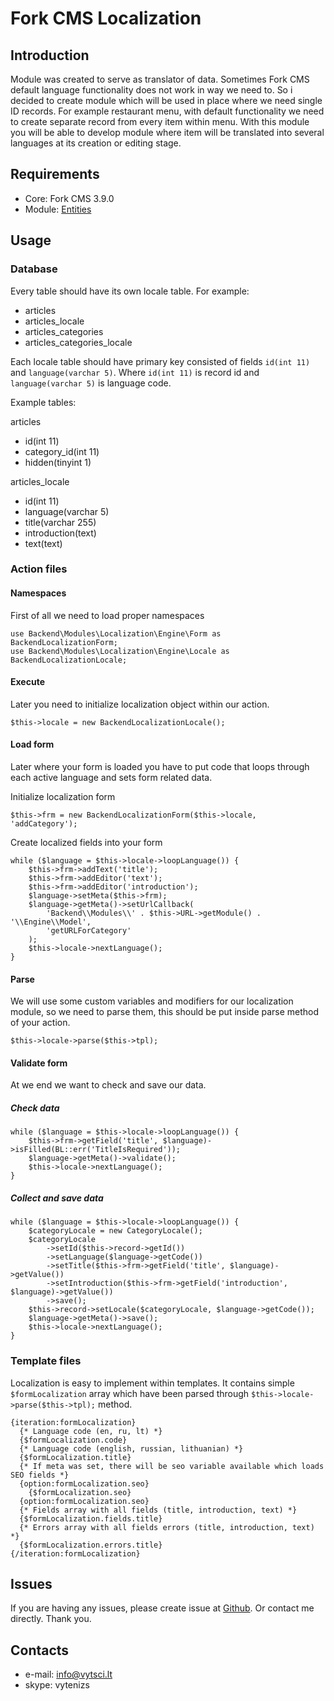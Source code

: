 # Fork CMS Localization
## Introduction
Module was created to serve as translator of data. Sometimes Fork CMS default language functionality does not work in way we need to.
So i decided to create module which will be used in place where we need single ID records.
For example restaurant menu, with default functionality we need to create separate record from every item within menu.
With this module you will be able to develop module where item will be translated into several languages at its creation or editing stage.

## Requirements
* Core: Fork CMS 3.9.0
* Module: [Entities](https://github.com/vytenizs/forkcms-module-entities)

## Usage
### Database
Every table should have its own locale table.
For example:
* articles
* articles_locale
* articles_categories
* articles_categories_locale

Each locale table should have primary key consisted of fields `id(int 11)` and `language(varchar 5)`.
Where `id(int 11)` is record id and `language(varchar 5)` is language code.

Example tables:

articles
* id(int 11)
* category_id(int 11)
* hidden(tinyint 1)

articles_locale
* id(int 11)
* language(varchar 5)
* title(varchar 255)
* introduction(text)
* text(text)

### Action files
#### Namespaces
First of all we need to load proper namespaces

```
use Backend\Modules\Localization\Engine\Form as BackendLocalizationForm;
use Backend\Modules\Localization\Engine\Locale as BackendLocalizationLocale;
```

#### Execute
Later you need to initialize localization object within our action.

```
$this->locale = new BackendLocalizationLocale();
```

#### Load form
Later where your form is loaded you have to put code that loops through each active language and sets form related data.

Initialize localization form

```
$this->frm = new BackendLocalizationForm($this->locale, 'addCategory');
```

Create localized fields into your form

```
while ($language = $this->locale->loopLanguage()) {
    $this->frm->addText('title');
    $this->frm->addEditor('text');
    $this->frm->addEditor('introduction');
    $language->setMeta($this->frm);
    $language->getMeta()->setUrlCallback(
        'Backend\\Modules\\' . $this->URL->getModule() . '\\Engine\\Model',
        'getURLForCategory'
    );
    $this->locale->nextLanguage();
}
```

#### Parse
We will use some custom variables and modifiers for our localization module, so we need to parse them,
this should be put inside parse method of your action.

```
$this->locale->parse($this->tpl);
```

#### Validate form
At we end we want to check and save our data.

##### Check data

```
while ($language = $this->locale->loopLanguage()) {
    $this->frm->getField('title', $language)->isFilled(BL::err('TitleIsRequired'));
    $language->getMeta()->validate();
    $this->locale->nextLanguage();
}
```

##### Collect and save data

```
while ($language = $this->locale->loopLanguage()) {
    $categoryLocale = new CategoryLocale();
    $categoryLocale
        ->setId($this->record->getId())
        ->setLanguage($language->getCode())
        ->setTitle($this->frm->getField('title', $language)->getValue())
        ->setIntroduction($this->frm->getField('introduction', $language)->getValue())
        ->save();
    $this->record->setLocale($categoryLocale, $language->getCode());
    $language->getMeta()->save();
    $this->locale->nextLanguage();
}
```

### Template files
Localization is easy to implement within templates. It contains simple `$formLocalization` array which have been parsed
through `$this->locale->parse($this->tpl);` method.

```
{iteration:formLocalization}
  {* Language code (en, ru, lt) *}
  {$formLocalization.code}
  {* Language code (english, russian, lithuanian) *}
  {$formLocalization.title}
  {* If meta was set, there will be seo variable available which loads SEO fields *}
  {option:formLocalization.seo}
    {$formLocalization.seo}
  {option:formLocalization.seo}
  {* Fields array with all fields (title, introduction, text) *}
  {$formLocalization.fields.title}
  {* Errors array with all fields errors (title, introduction, text) *}
  {$formLocalization.errors.title}
{/iteration:formLocalization}
```

## Issues
If you are having any issues, please create issue at [Github](https://github.com/vytenizs/forkcms-module-localization/issues).
Or contact me directly. Thank you.

## Contacts

* e-mail: info@vytsci.lt
* skype: vytenizs

